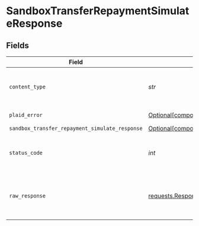 # SandboxTransferRepaymentSimulateResponse


## Fields

| Field                                                                                                                                | Type                                                                                                                                 | Required                                                                                                                             | Description                                                                                                                          |
| ------------------------------------------------------------------------------------------------------------------------------------ | ------------------------------------------------------------------------------------------------------------------------------------ | ------------------------------------------------------------------------------------------------------------------------------------ | ------------------------------------------------------------------------------------------------------------------------------------ |
| `content_type`                                                                                                                       | *str*                                                                                                                                | :heavy_check_mark:                                                                                                                   | HTTP response content type for this operation                                                                                        |
| `plaid_error`                                                                                                                        | [Optional[components.PlaidError]](../../models/components/plaiderror.md)                                                             | :heavy_minus_sign:                                                                                                                   | Error response                                                                                                                       |
| `sandbox_transfer_repayment_simulate_response`                                                                                       | [Optional[components.SandboxTransferRepaymentSimulateResponse]](../../models/components/sandboxtransferrepaymentsimulateresponse.md) | :heavy_minus_sign:                                                                                                                   | OK                                                                                                                                   |
| `status_code`                                                                                                                        | *int*                                                                                                                                | :heavy_check_mark:                                                                                                                   | HTTP response status code for this operation                                                                                         |
| `raw_response`                                                                                                                       | [requests.Response](https://requests.readthedocs.io/en/latest/api/#requests.Response)                                                | :heavy_check_mark:                                                                                                                   | Raw HTTP response; suitable for custom response parsing                                                                              |